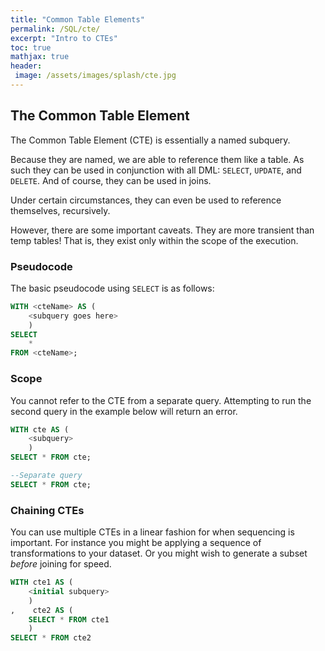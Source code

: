 ```yaml
---
title: "Common Table Elements"
permalink: /SQL/cte/
excerpt: "Intro to CTEs"
toc: true
mathjax: true
header:
 image: /assets/images/splash/cte.jpg
---
```


## The Common Table Element

The Common Table Element (CTE) is essentially a named subquery.

Because they are named, we are able to reference them like a table.
As such they can be used in conjunction with all DML: `SELECT`, `UPDATE`, and `DELETE`.
And of course, they can be used in joins.

Under certain circumstances, they can even be used to reference themselves, recursively.

However, there are some important caveats.
They are more transient than temp tables!
That is, they exist only within the scope of the execution. 

### Pseudocode

The basic pseudocode using `SELECT` is as follows:

```sql
WITH <cteName> AS (
	<subquery goes here>
	)
SELECT
	*
FROM <cteName>;
```

### Scope

You cannot refer to the CTE from a separate query. 
Attempting to run the second query in the example below will return an error.

```sql
WITH cte AS (
	<subquery>
	)
SELECT * FROM cte;

--Separate query
SELECT * FROM cte;
```

### Chaining CTEs

You can use multiple CTEs in a linear fashion for when sequencing is important.
For instance you might be applying a sequence of transformations to your dataset.
Or you might wish to generate a subset _before_ joining for speed. 


```sql
WITH cte1 AS (
	<initial subquery>
	)
,    cte2 AS (
	SELECT * FROM cte1
	)
SELECT * FROM cte2 
```


